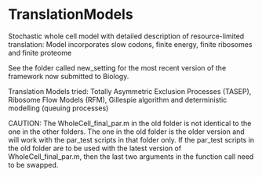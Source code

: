# TranslationModels
Stochastic whole cell model with detailed description of resource-limited translation: Model incorporates slow codons, finite energy, finite ribosomes and finite proteome

See the folder called new_setting for the most recent version of the framework now submitted to Biology.

Translation Models tried: Totally Asymmetric Exclusion Processes (TASEP), Ribosome Flow Models (RFM), Gillespie algorithm and deterministic modelling (queuing processes)

CAUTION: The WholeCell_final_par.m in the old folder is not identical to the one in the other folders. The one in the old folder is the older version and will work with the par_test scripts in that folder only. If the par_test scripts in the old folder are to be used with the latest version of WholeCell_final_par.m, then the last two arguments in the function call need to be swapped.  
